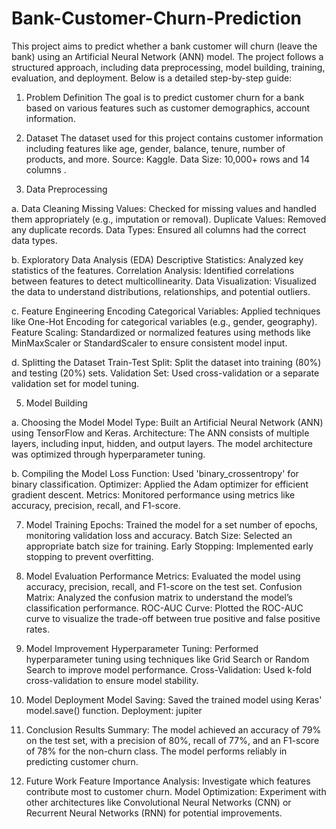 # Bank-Customer-Churn-Prediction
This project aims to predict whether a bank customer will churn (leave the bank) using an Artificial Neural Network (ANN) model. The project follows a structured approach, including data preprocessing, model building, training, evaluation, and deployment.
Below is a detailed step-by-step guide:

1. Problem Definition
The goal is to predict customer churn for a bank based on various features such as customer demographics, account information.

2. Dataset
The dataset used for this project contains customer information including features like age, gender, balance, tenure, number of products, and more.
Source: Kaggle.
Data Size: 10,000+ rows and 14 columns .

3. Data Preprocessing
   
a. Data Cleaning
Missing Values: Checked for missing values and handled them appropriately (e.g., imputation or removal).
Duplicate Values: Removed any duplicate records.
Data Types: Ensured all columns had the correct data types.

b. Exploratory Data Analysis (EDA)
Descriptive Statistics: Analyzed key statistics of the features.
Correlation Analysis: Identified correlations between features to detect multicollinearity.
Data Visualization: Visualized the data to understand distributions, relationships, and potential outliers.

c. Feature Engineering
Encoding Categorical Variables: Applied techniques like One-Hot Encoding for categorical variables (e.g., gender, geography).
Feature Scaling: Standardized or normalized features using methods like MinMaxScaler or StandardScaler to ensure consistent model input.

d. Splitting the Dataset
Train-Test Split: Split the dataset into training (80%) and testing (20%) sets.
Validation Set: Used cross-validation or a separate validation set for model tuning.

5. Model Building
   
a. Choosing the Model
Model Type: Built an Artificial Neural Network (ANN) using TensorFlow and Keras.
Architecture: The ANN consists of multiple layers, including input, hidden, and output layers. The model architecture was optimized through hyperparameter tuning.

b. Compiling the Model
Loss Function: Used 'binary_crossentropy' for binary classification.
Optimizer: Applied the Adam optimizer for efficient gradient descent.
Metrics: Monitored performance using metrics like accuracy, precision, recall, and F1-score.

7. Model Training
Epochs: Trained the model for a set number of epochs, monitoring validation loss and accuracy.
Batch Size: Selected an appropriate batch size for training.
Early Stopping: Implemented early stopping to prevent overfitting.

9. Model Evaluation
Performance Metrics: Evaluated the model using accuracy, precision, recall, and F1-score on the test set.
Confusion Matrix: Analyzed the confusion matrix to understand the model’s classification performance.
ROC-AUC Curve: Plotted the ROC-AUC curve to visualize the trade-off between true positive and false positive rates.

11. Model Improvement
Hyperparameter Tuning: Performed hyperparameter tuning using techniques like Grid Search or Random Search to improve model performance.
Cross-Validation: Used k-fold cross-validation to ensure model stability.

13. Model Deployment
Model Saving: Saved the trained model using Keras' model.save() function.
Deployment: jupiter

15. Conclusion
Results Summary: The model achieved an accuracy of 79% on the test set, with a precision of 80%, recall of 77%, and an F1-score of 78% for the non-churn class. The model performs reliably in predicting customer churn.

17. Future Work
Feature Importance Analysis: Investigate which features contribute most to customer churn.
Model Optimization: Experiment with other architectures like Convolutional Neural Networks (CNN) or Recurrent Neural Networks (RNN) for potential improvements.
